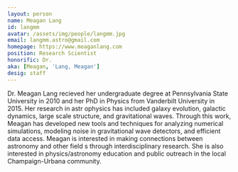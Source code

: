 ```yaml
---
layout: person
name: Meagan Lang
id: langmm
avatar: /assets/img/people/langmm.jpg
email: langmm.astro@gmail.com
homepage: https://www.meaganlang.com
position: Research Scientist
honorific: Dr.
aka: [Meagan, 'Lang, Meagan']
desig: staff
---
```


Dr. Meagan Lang recieved her undergraduate degree at Pennsylvania
State University in 2010 and her PhD in Physics from Vanderbilt
University in 2015. Her research in astr ophysics has included galaxy
evolution, galactic dynamics, large scale structure, and gravitational
waves. Through this work, Meagan has developed new tools and
techniques for analyzing numerical simulations, modeling noise in
gravitational wave detectors, and efficient data access. Meagan is
interested in making connections between astronomy and other field s
through interdisciplinary research. She is also interested in
physics/astronomy education and public outreach in the local
Champaign-Urbana community.
